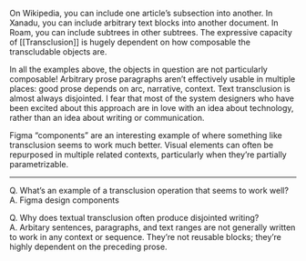 On Wikipedia, you can include one article’s subsection into another. In Xanadu, you can include arbitrary text blocks into another document. In Roam, you can include subtrees in other subtrees. The expressive capacity of [[Transclusion]] is hugely dependent on how composable the transcludable objects are.

In all the examples above, the objects in question are not particularly composable! Arbitrary prose paragraphs aren’t effectively usable in multiple places: good prose depends on arc, narrative, context. Text transclusion is almost always disjointed. I fear that most of the system designers who have been excited about this approach are in love with an idea about technology, rather than an idea about writing or communication.

Figma “components” are an interesting example of where something like transclusion seems to work much better. Visual elements can often be repurposed in multiple related contexts, particularly when they’re partially parametrizable.

---

Q. What’s an example of a transclusion operation that seems to work well?  
A. Figma design components

Q. Why does textual transclusion often produce disjointed writing?  
A. Arbitary sentences, paragraphs, and text ranges are not generally written to work in any context or sequence. They’re not reusable blocks; they’re highly dependent on the preceding prose.